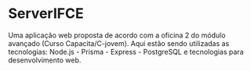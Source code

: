 # ServerIFCE
Uma aplicação web proposta de acordo com a oficina 2 do módulo avançado (Curso Capacita/C-jovem). Aqui estão sendo utilizadas as tecnologias: Node.js - Prisma - Express - PostgreSQL e tecnologias para desenvolvimento web.
